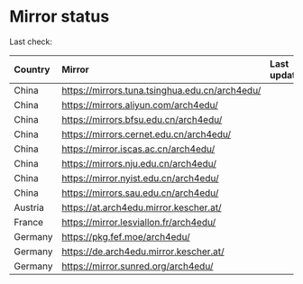 <script src="./time.js"></script>
# Mirror status
Last check: <script type="text/javascript">localize(1717766582.7779362);</script>

|Country|Mirror|Last update|
|:------|:-----|:----------|
|China|https://mirrors.tuna.tsinghua.edu.cn/arch4edu/|<script type="text/javascript">localize(1717742215);</script>|
|China|https://mirrors.aliyun.com/arch4edu/|<script type="text/javascript">localize(1717742215);</script>|
|China|https://mirrors.bfsu.edu.cn/arch4edu/|<script type="text/javascript">localize(1717698847);</script>|
|China|https://mirrors.cernet.edu.cn/arch4edu/|<script type="text/javascript">localize(1717742215);</script>|
|China|https://mirror.iscas.ac.cn/arch4edu/|<script type="text/javascript">localize(1717742215);</script>|
|China|https://mirrors.nju.edu.cn/arch4edu/|<script type="text/javascript">localize(1717698847);</script>|
|China|https://mirror.nyist.edu.cn/arch4edu/|<script type="text/javascript">localize(1717698847);</script>|
|China|https://mirrors.sau.edu.cn/arch4edu/|<script type="text/javascript">localize(1717742215);</script>|
|Austria|https://at.arch4edu.mirror.kescher.at/|<script type="text/javascript">localize(1717742215);</script>|
|France|https://mirror.lesviallon.fr/arch4edu/|<script type="text/javascript">localize(1717742215);</script>|
|Germany|https://pkg.fef.moe/arch4edu/|<script type="text/javascript">localize(1717742215);</script>|
|Germany|https://de.arch4edu.mirror.kescher.at/|<script type="text/javascript">localize(1717742215);</script>|
|Germany|https://mirror.sunred.org/arch4edu/|<script type="text/javascript">localize(1717742215);</script>|

<script src="./tablefilter/tablefilter.js"></script>
<script src="./table.js"></script>